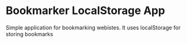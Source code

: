 # Bookmarker LocalStorage App

Simple application for bookmarking webistes. It uses localStorage for storing bookmarks 
